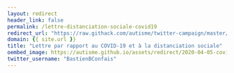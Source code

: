 ```yaml
---
layout: redirect
header_link: false
permalink: /lettre-distanciation-sociale-covid19
redirect_url: "https://raw.githack.com/autisme/twitter-campaign/master/covid-19/distanciation-sociale/lettre-distanciation-sociale.pdf"
domain: {{ site.url }}
title: "Lettre par rapport au COVID-19 et à la distanciation sociale"
oembed_image: https://autisme.github.io/assets/redirect/2020-04-05-covid-letter.jpg
twitter_username: "BastienBConfais"
---
```


